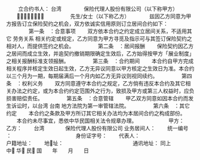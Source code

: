 
 


　　 立合约书人：
台湾
　　　　保险代理人股份有限公司（以下称甲方）
　　　　　　　先生/女士（以下称乙方）　　
　　兹因乙方同意为甲方报告订立保险契约之机会，双方依诚实信用原则订立居间合约如下：
　　
　　第一条　：合意事项
　　双方依本合约之约定成立居间关系，不适用其它
劳务关系
相关约定或规定，乙方同意为甲方寻觅及指示可与其签订保险契约之相对人，而提供签约之机会。
　　
　　第二条　：居间报酬
　　保险契约因乙方之居间而成立生效，并逾契约撤销期限确定生效后，乙方始得按甲方「展业制度」之相关报酬标准支领报酬。
　　
　　第三条　：合约期间
　　本合约自甲方完成相关程序并核定生效日起生效，乙方无异议同意以甲方核定之生效日为准。本合约以三个月为一期，每期届满后一个月内如乙方无异议则视同续约。
　　
　　第四条　：权利义务
　　双方同意遵守本合约之规定，乙方倘有违反本合约及其它相关办法之约定，或为本合约约定范围外之行为，致损及甲方或第三人权益时，应负损害赔偿责任。
　　
　　第五条　：合意管辖
　　甲乙双方同意如因本合约而发生诉讼时，以台湾
台南
地方法院为第一审管辖法院。
　　
　　第六条　：其它约定
　　本合约之条款及甲方所订其它相关办法均为本居间合约之构成部份。
　　本合约未尽事宜，悉依中华民国相关法令规章办理。　
　　　
　　甲方：　　　　　　　　　　　　　　 乙方：
　　台湾　　　　保险代理人股份有限公司 业务居间人：
　　统一编号 ：　　　　　　　　　　　　 身份证字号： 
　　代表人：　　　　　　　　　　　　　 户籍地址： 
　　地址：　　　　　　　　　　　　　 通讯地址： 同上　　
　　中 华 民 国　　年　　月　　日
 


 

 
 
 
 
 
  


  
 

  


  


  
 
 
 
 

